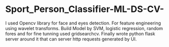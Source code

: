 # Sport_Person_Classifier-ML-DS-CV-
I used Opencv library for face and eyes detection. For feature engineering using wavelet transforms. Build Model by SVM, logistic regression, random fores and for fine tunning used gridsearchcv. Finally wrote python flask server around it that can server http requests generated by UI.
